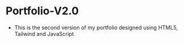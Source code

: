 # Portfolio-V2.0
- This is the second version of my portfolio designed using HTML5, Tailwind and JavaScript
